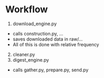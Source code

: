 # Workflow
1. download_engine.py
* calls construction.py, ...
* saves downloaded data in raw/...
* All of this is done with relative frequency
2. cleaner.py
3. digest_engine.py
* calls gather.py, prepare.py, send.py
